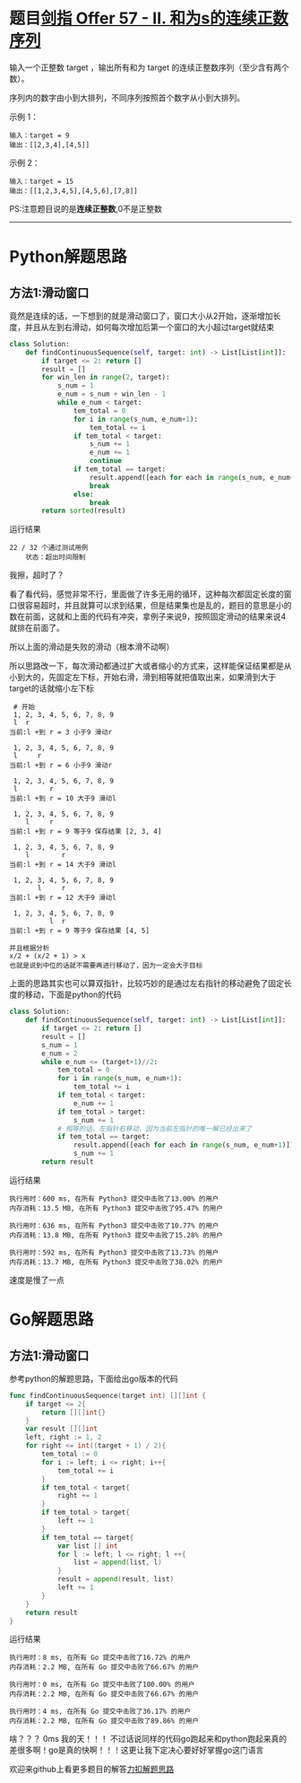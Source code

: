 # 题目[剑指 Offer 57 - II. 和为s的连续正数序列](https://leetcode-cn.com/problems/he-wei-sde-lian-xu-zheng-shu-xu-lie-lcof/)

输入一个正整数 target ，输出所有和为 target 的连续正整数序列（至少含有两个数）。

序列内的数字由小到大排列，不同序列按照首个数字从小到大排列。

 

示例 1：

```
输入：target = 9
输出：[[2,3,4],[4,5]]
```



示例 2：

```
输入：target = 15
输出：[[1,2,3,4,5],[4,5,6],[7,8]]
```

PS:注意题目说的是**连续正整数**,0不是正整数

*****

# Python解题思路

## 方法1:滑动窗口

竟然是连续的话，一下想到的就是滑动窗口了，窗口大小从2开始，逐渐增加长度，并且从左到右滑动，如何每次增加后第一个窗口的大小超过target就结束

```python
class Solution:
    def findContinuousSequence(self, target: int) -> List[List[int]]:
        if target <= 2: return []
        result = []
        for win_len in range(2, target):
            s_num = 1
            e_num = s_num + win_len - 1
            while e_num < target:
                tem_total = 0
                for i in range(s_num, e_num+1):
                    tem_total += i
                if tem_total < target:
                    s_num += 1
                    e_num += 1
                    continue
                if tem_total == target:
                    result.append([each for each in range(s_num, e_num+1)])
                    break
                else:
                    break
        return sorted(result)
```

运行结果

```
22 / 32 个通过测试用例
	状态：超出时间限制
```

我擦，超时了？

看了看代码，感觉非常不行，里面做了许多无用的循环，这种每次都固定长度的窗口很容易超时，并且就算可以求到结果，但是结果集也是乱的，题目的意思是小的数在前面，这就和上面的代码有冲突，拿例子来说9，按照固定滑动的结果来说4就排在前面了。

所以上面的滑动是失败的滑动（根本滑不动啊）

所以思路改一下，每次滑动都通过扩大或者缩小的方式来，这样能保证结果都是从小到大的，先固定左下标，开始右滑，滑到相等就把值取出来，如果滑到大于target的话就缩小左下标

```shell
 # 开始
 1, 2, 3, 4, 5, 6, 7, 8, 9
 l  r
当前:l +到 r = 3 小于9 滑动r
 
 1, 2, 3, 4, 5, 6, 7, 8, 9
 l     r
当前:l +到 r = 6 小于9 滑动r
 
 1, 2, 3, 4, 5, 6, 7, 8, 9
 l        r
当前:l +到 r = 10 大于9 滑动l
 
 1, 2, 3, 4, 5, 6, 7, 8, 9
    l     r
当前:l +到 r = 9 等于9 保存结果 [2, 3, 4]

 1, 2, 3, 4, 5, 6, 7, 8, 9
    l        r
当前:l +到 r = 14 大于9 滑动l

 1, 2, 3, 4, 5, 6, 7, 8, 9
       l     r
当前:l +到 r = 12 大于9 滑动l

 1, 2, 3, 4, 5, 6, 7, 8, 9
          l  r
当前:l +到 r = 9 等于9 保存结果 [4, 5]

并且根据分析
x/2 + (x/2 + 1) > x
也就是说到中位的话就不需要再进行移动了，因为一定会大于目标
```

上面的思路其实也可以算双指针，比较巧妙的是通过左右指针的移动避免了固定长度的移动，下面是python的代码

```python
class Solution:
    def findContinuousSequence(self, target: int) -> List[List[int]]:
        if target <= 2: return []
        result = []
        s_num = 1
        e_num = 2
        while e_num <= (target+1)//2:
            tem_total = 0
            for i in range(s_num, e_num+1):
                tem_total += i
            if tem_total < target:
                e_num += 1
            if tem_total > target:
                s_num += 1
            # 相等的话，左指针右移动，因为当前左指针的唯一解已经出来了
            if tem_total == target:
                result.append([each for each in range(s_num, e_num+1)])
                s_num += 1
        return result
```

运行结果

```
执行用时：600 ms, 在所有 Python3 提交中击败了13.00% 的用户
内存消耗：13.5 MB, 在所有 Python3 提交中击败了95.47% 的用户

执行用时：636 ms, 在所有 Python3 提交中击败了10.77% 的用户
内存消耗：13.8 MB, 在所有 Python3 提交中击败了15.28% 的用户

执行用时：592 ms, 在所有 Python3 提交中击败了13.73% 的用户
内存消耗：13.7 MB, 在所有 Python3 提交中击败了38.02% 的用户
```

速度是慢了一点

# Go解题思路

## 方法1:滑动窗口

参考python的解题思路，下面给出go版本的代码

```go
func findContinuousSequence(target int) [][]int {
    if target <= 2{
        return [][]int{}
    }
    var result [][]int
    left, right := 1, 2
    for right <= int((target + 1) / 2){
        tem_total := 0
        for i := left; i <= right; i++{
            tem_total += i
        }
        if tem_total < target{
            right += 1
        }
        if tem_total > target{
            left += 1
        }
        if tem_total == target{
            var list [] int
            for l := left; l <= right; l ++{
                list = append(list, l)
            }
            result = append(result, list)
            left += 1
        }
    }
    return result
}
```

运行结果

```
执行用时：8 ms, 在所有 Go 提交中击败了16.72% 的用户
内存消耗：2.2 MB, 在所有 Go 提交中击败了66.67% 的用户

执行用时：0 ms, 在所有 Go 提交中击败了100.00% 的用户
内存消耗：2.2 MB, 在所有 Go 提交中击败了66.67% 的用户

执行用时：4 ms, 在所有 Go 提交中击败了36.17% 的用户
内存消耗：2.2 MB, 在所有 Go 提交中击败了89.86% 的用户
```

啥？？？ 0ms 我的天！！！ 不过话说同样的代码go跑起来和python跑起来真的差很多啊！go是真的快啊！！！这更让我下定决心要好好掌握go这门语言

欢迎来github上看更多题目的解答[力扣解题思路](https://github.com/WRAllen/LeetCode)

  

